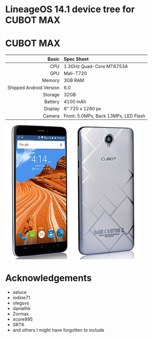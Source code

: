 # LineageOS 14.1 device tree for CUBOT MAX

CUBOT MAX
==============

Basic   | Spec Sheet
-------:|:-------------------------
CPU     | 1.3GHz Quad-Core MT6753A
GPU     | Mali-T720
Memory  | 3GB RAM
Shipped Android Version | 6.0
Storage | 32GB
Battery | 4100 mAh
Display | 6" 720 x 1280 px
Camera  | Front: 5.0MPx, Back 13MPx, LED Flash

![DEXP](https://github.com/h0sch180/android_device_cubot_max/blob/master/cubot_max.jpg "Cubot Max")


# Acknowledgements

* seluce
* iodine71
* olegsvs
* danielhk
* Zormax
* xcore995
* SRTK
* and others I might have forgotten to include
